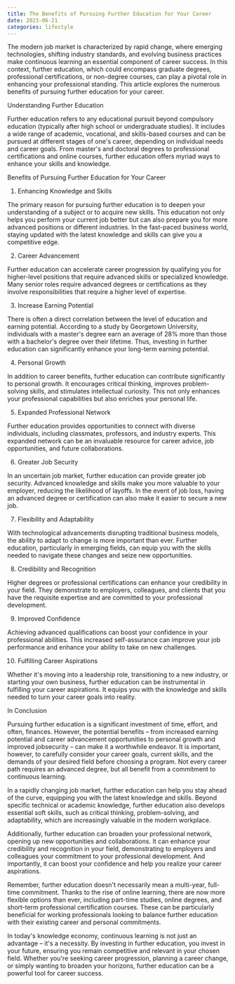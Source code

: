 ```yaml
---
title: The Benefits of Pursuing Further Education for Your Career
date: 2023-06-21
categories: lifestyle
---
```

The modern job market is characterized by rapid change, where emerging technologies, shifting industry standards, and evolving business practices make continuous learning an essential component of career success. In this context, further education, which could encompass graduate degrees, professional certifications, or non-degree courses, can play a pivotal role in enhancing your professional standing. This article explores the numerous benefits of pursuing further education for your career.

Understanding Further Education

Further education refers to any educational pursuit beyond compulsory education (typically after high school or undergraduate studies). It includes a wide range of academic, vocational, and skills-based courses and can be pursued at different stages of one's career, depending on individual needs and career goals. From master's and doctoral degrees to professional certifications and online courses, further education offers myriad ways to enhance your skills and knowledge.

Benefits of Pursuing Further Education for Your Career

1. Enhancing Knowledge and Skills

The primary reason for pursuing further education is to deepen your understanding of a subject or to acquire new skills. This education not only helps you perform your current job better but can also prepare you for more advanced positions or different industries. In the fast-paced business world, staying updated with the latest knowledge and skills can give you a competitive edge.

2. Career Advancement

Further education can accelerate career progression by qualifying you for higher-level positions that require advanced skills or specialized knowledge. Many senior roles require advanced degrees or certifications as they involve responsibilities that require a higher level of expertise.

3. Increase Earning Potential

There is often a direct correlation between the level of education and earning potential. According to a study by Georgetown University, individuals with a master's degree earn an average of 28% more than those with a bachelor's degree over their lifetime. Thus, investing in further education can significantly enhance your long-term earning potential.

4. Personal Growth

In addition to career benefits, further education can contribute significantly to personal growth. It encourages critical thinking, improves problem-solving skills, and stimulates intellectual curiosity. This not only enhances your professional capabilities but also enriches your personal life.

5. Expanded Professional Network

Further education provides opportunities to connect with diverse individuals, including classmates, professors, and industry experts. This expanded network can be an invaluable resource for career advice, job opportunities, and future collaborations.

6. Greater Job Security

In an uncertain job market, further education can provide greater job security. Advanced knowledge and skills make you more valuable to your employer, reducing the likelihood of layoffs. In the event of job loss, having an advanced degree or certification can also make it easier to secure a new job.

7. Flexibility and Adaptability

With technological advancements disrupting traditional business models, the ability to adapt to change is more important than ever. Further education, particularly in emerging fields, can equip you with the skills needed to navigate these changes and seize new opportunities.

8. Credibility and Recognition

Higher degrees or professional certifications can enhance your credibility in your field. They demonstrate to employers, colleagues, and clients that you have the requisite expertise and are committed to your professional development.

9. Improved Confidence

Achieving advanced qualifications can boost your confidence in your professional abilities. This increased self-assurance can improve your job performance and enhance your ability to take on new challenges.

10. Fulfilling Career Aspirations

Whether it's moving into a leadership role, transitioning to a new industry, or starting your own business, further education can be instrumental in fulfilling your career aspirations. It equips you with the knowledge and skills needed to turn your career goals into reality.

In Conclusion

Pursuing further education is a significant investment of time, effort, and often, finances. However, the potential benefits – from increased earning potential and career advancement opportunities to personal growth and improved jobsecurity – can make it a worthwhile endeavor. It is important, however, to carefully consider your career goals, current skills, and the demands of your desired field before choosing a program. Not every career path requires an advanced degree, but all benefit from a commitment to continuous learning.

In a rapidly changing job market, further education can help you stay ahead of the curve, equipping you with the latest knowledge and skills. Beyond specific technical or academic knowledge, further education also develops essential soft skills, such as critical thinking, problem-solving, and adaptability, which are increasingly valuable in the modern workplace.

Additionally, further education can broaden your professional network, opening up new opportunities and collaborations. It can enhance your credibility and recognition in your field, demonstrating to employers and colleagues your commitment to your professional development. And importantly, it can boost your confidence and help you realize your career aspirations.

Remember, further education doesn't necessarily mean a multi-year, full-time commitment. Thanks to the rise of online learning, there are now more flexible options than ever, including part-time studies, online degrees, and short-term professional certification courses. These can be particularly beneficial for working professionals looking to balance further education with their existing career and personal commitments.

In today's knowledge economy, continuous learning is not just an advantage – it's a necessity. By investing in further education, you invest in your future, ensuring you remain competitive and relevant in your chosen field. Whether you're seeking career progression, planning a career change, or simply wanting to broaden your horizons, further education can be a powerful tool for career success.